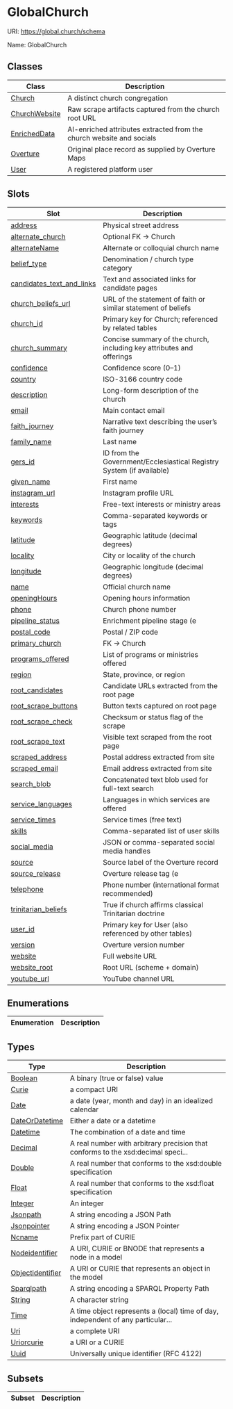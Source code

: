 # GlobalChurch



URI: https://global.church/schema

Name: GlobalChurch



## Classes

| Class | Description |
| --- | --- |
| [Church](Church.md) | A distinct church congregation |
| [ChurchWebsite](ChurchWebsite.md) | Raw scrape artifacts captured from the church root URL |
| [EnrichedData](EnrichedData.md) | AI-enriched attributes extracted from the church website and socials |
| [Overture](Overture.md) | Original place record as supplied by Overture Maps |
| [User](User.md) | A registered platform user |



## Slots

| Slot | Description |
| --- | --- |
| [address](address.md) | Physical street address |
| [alternate_church](alternate_church.md) | Optional FK → Church |
| [alternateName](alternateName.md) | Alternate or colloquial church name |
| [belief_type](belief_type.md) | Denomination / church type category |
| [candidates_text_and_links](candidates_text_and_links.md) | Text and associated links for candidate pages |
| [church_beliefs_url](church_beliefs_url.md) | URL of the statement of faith or similar statement of beliefs |
| [church_id](church_id.md) | Primary key for Church; referenced by related tables |
| [church_summary](church_summary.md) | Concise summary of the church, including key attributes and offerings |
| [confidence](confidence.md) | Confidence score (0–1) |
| [country](country.md) | ISO-3166 country code |
| [description](description.md) | Long-form description of the church |
| [email](email.md) | Main contact email |
| [faith_journey](faith_journey.md) | Narrative text describing the user’s faith journey |
| [family_name](family_name.md) | Last name |
| [gers_id](gers_id.md) | ID from the Government/Ecclesiastical Registry System (if available) |
| [given_name](given_name.md) | First name |
| [instagram_url](instagram_url.md) | Instagram profile URL |
| [interests](interests.md) | Free-text interests or ministry areas |
| [keywords](keywords.md) | Comma-separated keywords or tags |
| [latitude](latitude.md) | Geographic latitude (decimal degrees) |
| [locality](locality.md) | City or locality of the church |
| [longitude](longitude.md) | Geographic longitude (decimal degrees) |
| [name](name.md) | Official church name |
| [openingHours](openingHours.md) | Opening hours information |
| [phone](phone.md) | Church phone number |
| [pipeline_status](pipeline_status.md) | Enrichment pipeline stage (e |
| [postal_code](postal_code.md) | Postal / ZIP code |
| [primary_church](primary_church.md) | FK → Church |
| [programs_offered](programs_offered.md) | List of programs or ministries offered |
| [region](region.md) | State, province, or region |
| [root_candidates](root_candidates.md) | Candidate URLs extracted from the root page |
| [root_scrape_buttons](root_scrape_buttons.md) | Button texts captured on root page |
| [root_scrape_check](root_scrape_check.md) | Checksum or status flag of the scrape |
| [root_scrape_text](root_scrape_text.md) | Visible text scraped from the root page |
| [scraped_address](scraped_address.md) | Postal address extracted from site |
| [scraped_email](scraped_email.md) | Email address extracted from site |
| [search_blob](search_blob.md) | Concatenated text blob used for full-text search |
| [service_languages](service_languages.md) | Languages in which services are offered |
| [service_times](service_times.md) | Service times (free text) |
| [skills](skills.md) | Comma-separated list of user skills |
| [social_media](social_media.md) | JSON or comma-separated social media handles |
| [source](source.md) | Source label of the Overture record |
| [source_release](source_release.md) | Overture release tag (e |
| [telephone](telephone.md) | Phone number (international format recommended) |
| [trinitarian_beliefs](trinitarian_beliefs.md) | True if church affirms classical Trinitarian doctrine |
| [user_id](user_id.md) | Primary key for User (also referenced by other tables) |
| [version](version.md) | Overture version number |
| [website](website.md) | Full website URL |
| [website_root](website_root.md) | Root URL (scheme + domain) |
| [youtube_url](youtube_url.md) | YouTube channel URL |


## Enumerations

| Enumeration | Description |
| --- | --- |


## Types

| Type | Description |
| --- | --- |
| [Boolean](Boolean.md) | A binary (true or false) value |
| [Curie](Curie.md) | a compact URI |
| [Date](Date.md) | a date (year, month and day) in an idealized calendar |
| [DateOrDatetime](DateOrDatetime.md) | Either a date or a datetime |
| [Datetime](Datetime.md) | The combination of a date and time |
| [Decimal](Decimal.md) | A real number with arbitrary precision that conforms to the xsd:decimal speci... |
| [Double](Double.md) | A real number that conforms to the xsd:double specification |
| [Float](Float.md) | A real number that conforms to the xsd:float specification |
| [Integer](Integer.md) | An integer |
| [Jsonpath](Jsonpath.md) | A string encoding a JSON Path |
| [Jsonpointer](Jsonpointer.md) | A string encoding a JSON Pointer |
| [Ncname](Ncname.md) | Prefix part of CURIE |
| [Nodeidentifier](Nodeidentifier.md) | A URI, CURIE or BNODE that represents a node in a model |
| [Objectidentifier](Objectidentifier.md) | A URI or CURIE that represents an object in the model |
| [Sparqlpath](Sparqlpath.md) | A string encoding a SPARQL Property Path |
| [String](String.md) | A character string |
| [Time](Time.md) | A time object represents a (local) time of day, independent of any particular... |
| [Uri](Uri.md) | a complete URI |
| [Uriorcurie](Uriorcurie.md) | a URI or a CURIE |
| [Uuid](Uuid.md) | Universally unique identifier (RFC 4122) |


## Subsets

| Subset | Description |
| --- | --- |

